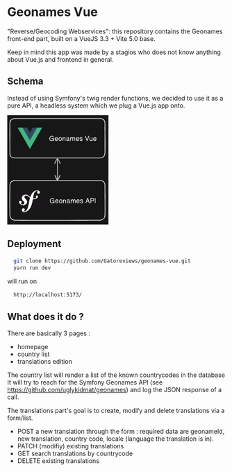 # Geonames Vue

"Reverse/Geocoding Webservices": this repository contains the Geonames front-end part, built on a VueJS 3.3 + Vite 5.0 base.

Keep in mind this app was made by a stagios who does not know anything about Vue.js and frontend in general.

## Schema

Instead of using Symfony's twig render functions, we decided to use it as a pure API, a headless system which we plug a Vue.js app onto.

![Geonames-readme-schema](src/assets/readme_schema.jpg)

## Deployment

```bash
  git clone https://github.com/Gatoreviews/geonames-vue.git
  yarn run dev
```
will run on 
```bash
  http://localhost:5173/
```

## What does it do ?

There are basically 3 pages : 
- homepage
- country list
- translations edition 

The country list will render a list of the known countrycodes in the database
It will try to reach for the Symfony Geonames API (see https://github.com/uglykidmat/geonames) and log the JSON response of a call.

The translations part's goal is to create, modify and delete translations via a form/list.
- POST a new translation through the form : required data are geonameId, new translation, country code, locale (language the translation is in).
- PATCH (modifiy) existing translations
- GET search translations by countrycode
- DELETE existing translations
